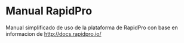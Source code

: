 # Manual RapidPro
Manual simplificado de uso de la plataforma de RapidPro con base en informacion de http://docs.rapidpro.io/
